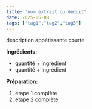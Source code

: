 ```yaml
---
title: "nom extrait ou déduit"
date: 2025-06-08
tags: ["tag1","tag2","tag3"]
---
```


description appétissante courte

**Ingrédients:**
- quantité + ingrédient
- quantité + ingrédient

**Préparation:**
1. étape 1 complète
2. étape 2 complète